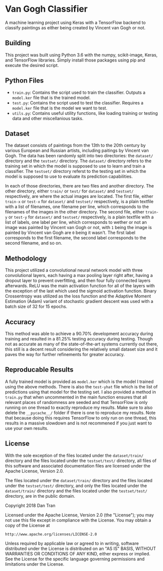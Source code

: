 # Van Gogh Classifier
A machine learning project using Keras with a TensorFlow backend to classify paintings as either being created by Vincent van Gogh or not.

## Building
This project was built using Python 3.6 with the numpy, scikit-image, Keras, and TensorFlow libraries. Simply install those packages using pip and execute the desired script.

## Python Files
* `train.py`: Contains the script used to train the classifier. Outputs a `model.ker` file that is the trained model.
* `test.py`: Contains the script used to test the classifier. Requires a `model.ker` file that is the model we want to test.
* `utils.py`: Contains useful utility functions, like loading training or testing data and other miscellanious tasks.

## Dataset
The dataset consists of paintings from the 13th to the 20th century by various European and Russian artists, including paitings by Vincent van Gogh. The data has been randomly split into two directories: the `dataset/` directory and the `testset/` directory.  The `dataset/` directory refers to the training set in which the model is supposed to use to learn and train a classifier.  The `testset/` directory referst to the testing set in which the model is supposed to use to evaluate its prediction capabilities.

In each of those directories, there are two files and another directory. The other directory, either `train/` or `test/` for `dataset/` and `testset/` respectively, are where the actual images are located.  The first file, either `train-x` or `test-x` for `dataset/` and `testset/` respectively, is a plain textfile with a list of filenames, one filename per line, which corresponds to the filenames of the images in the other directory.  The second file, either `train-y` or `test-y` for `dataset/` and `testset/` respectively, is a plain textfile with a list of labels, one label per line, which corresponds to wether or not an image was painted by Vincent van Gogh or not, with `1` being the image is painted by Vincent van Gogh are `0` being it wasn't.  The first label corresponds to the first filename, the second label corresponds to the second filename, and so on.

## Methodology
This project utilized a convolutional neural network model with three convolutional layers, each having a max pooling layer right after, having a dropout layer to prevent overfitting, and then four fully connected layers afterwards.  ReLU was the main activation function for all of the layers with the exception of the last which used the sigmoid activation function.  Binary Crossentropy was utilized as the loss function and the Adaptive Moment Estimation (Adam) variant of stochastic gradient descent was used with a batch size of 32 for 15 epochs.

## Accuracy
This method was able to achieve a 90.70% development accuracy during training and resulted in a 81.25% testing accuracy during testing. Though not as accurate as many of the state-of-the-art systems currently out there, this still is a decent result considering the relatively small dataset size and it paves the way for further refinements for greater accuracy.

## Reproducable Results
A fully trained model is provided as `model.ker` which is the model I trained using the above methods. There is also the `test-yhat` file which is the list of predictions using that model for the testing set. I also provided a method in `train.py` that when uncommented in the main function ensures that all relevant places of randomness are seeded and that TensorFlow is only running on one thread to exactly reproduce my results. Make sure to also delete the `__pycache__/` folder if there is one to reproduce my results.  Note that because doing this requires TensorFlow to only run on one thread, this results in a massive slowdown and is not recommened if you just want to use your own results.

## License
With the sole exception of the files located under the `dataset/train/` directory and the files located under the `testset/test/` directory, all files of this software and associated documentation files are licensed under the Apache License, Version 2.0.

The files located under the `dataset/train/` directory and the files located under the `testset/test/` directory, and only the files located under the `dataset/train/` directory and the files located under the `testset/test/` directory, are in the public domain.

Copyright 2018 Dan Tran

Licensed under the Apache License, Version 2.0 (the "License");
you may not use this file except in compliance with the License.
You may obtain a copy of the License at

    http://www.apache.org/licenses/LICENSE-2.0

Unless required by applicable law or agreed to in writing, software
distributed under the License is distributed on an "AS IS" BASIS,
WITHOUT WARRANTIES OR CONDITIONS OF ANY KIND, either express or implied.
See the License for the specific language governing permissions and
limitations under the License.
